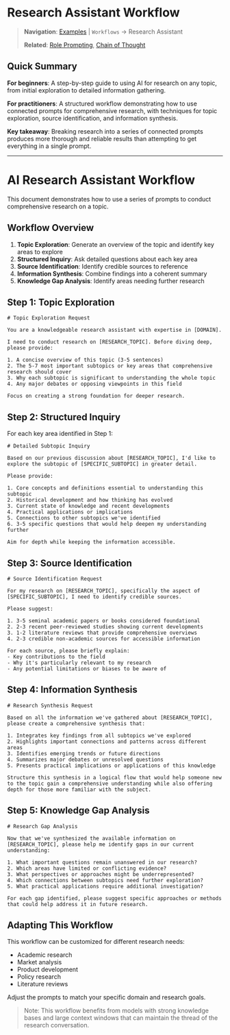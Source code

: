 # Research Assistant Workflow

> **Navigation**: [Examples](../) | `Workflows` → Research Assistant
> 
> **Related**: [Role Prompting](../../docs/prompt_patterns/role_prompting.md), [Chain of Thought](../../docs/prompt_patterns/chain_of_thought.md)

## Quick Summary
**For beginners**: A step-by-step guide to using AI for research on any topic, from initial exploration to detailed information gathering.

**For practitioners**: A structured workflow demonstrating how to use connected prompts for comprehensive research, with techniques for topic exploration, source identification, and information synthesis.

**Key takeaway**: Breaking research into a series of connected prompts produces more thorough and reliable results than attempting to get everything in a single prompt.

---

# AI Research Assistant Workflow

This document demonstrates how to use a series of prompts to conduct comprehensive research on a topic.

## Workflow Overview

1. **Topic Exploration**: Generate an overview of the topic and identify key areas to explore
2. **Structured Inquiry**: Ask detailed questions about each key area
3. **Source Identification**: Identify credible sources to reference
4. **Information Synthesis**: Combine findings into a coherent summary
5. **Knowledge Gap Analysis**: Identify areas needing further research

## Step 1: Topic Exploration

```
# Topic Exploration Request

You are a knowledgeable research assistant with expertise in [DOMAIN].

I need to conduct research on [RESEARCH_TOPIC]. Before diving deep, please provide:

1. A concise overview of this topic (3-5 sentences)
2. The 5-7 most important subtopics or key areas that comprehensive research should cover
3. Why each subtopic is significant to understanding the whole topic
4. Any major debates or opposing viewpoints in this field

Focus on creating a strong foundation for deeper research.
```

## Step 2: Structured Inquiry

For each key area identified in Step 1:

```
# Detailed Subtopic Inquiry

Based on our previous discussion about [RESEARCH_TOPIC], I'd like to explore the subtopic of [SPECIFIC_SUBTOPIC] in greater detail.

Please provide:

1. Core concepts and definitions essential to understanding this subtopic
2. Historical development and how thinking has evolved
3. Current state of knowledge and recent developments
4. Practical applications or implications
5. Connections to other subtopics we've identified
6. 3-5 specific questions that would help deepen my understanding further

Aim for depth while keeping the information accessible.
```

## Step 3: Source Identification

```
# Source Identification Request

For my research on [RESEARCH_TOPIC], specifically the aspect of [SPECIFIC_SUBTOPIC], I need to identify credible sources.

Please suggest:

1. 3-5 seminal academic papers or books considered foundational
2. 2-3 recent peer-reviewed studies showing current developments
3. 1-2 literature reviews that provide comprehensive overviews
4. 2-3 credible non-academic sources for accessible information

For each source, please briefly explain:
- Key contributions to the field
- Why it's particularly relevant to my research
- Any potential limitations or biases to be aware of
```

## Step 4: Information Synthesis

```
# Research Synthesis Request

Based on all the information we've gathered about [RESEARCH_TOPIC], please create a comprehensive synthesis that:

1. Integrates key findings from all subtopics we've explored
2. Highlights important connections and patterns across different areas
3. Identifies emerging trends or future directions
4. Summarizes major debates or unresolved questions
5. Presents practical implications or applications of this knowledge

Structure this synthesis in a logical flow that would help someone new to the topic gain a comprehensive understanding while also offering depth for those more familiar with the subject.
```

## Step 5: Knowledge Gap Analysis

```
# Research Gap Analysis

Now that we've synthesized the available information on [RESEARCH_TOPIC], please help me identify gaps in our current understanding:

1. What important questions remain unanswered in our research?
2. Which areas have limited or conflicting evidence?
3. What perspectives or approaches might be underrepresented?
4. Which connections between subtopics need further exploration?
5. What practical applications require additional investigation?

For each gap identified, please suggest specific approaches or methods that could help address it in future research.
```

## Adapting This Workflow

This workflow can be customized for different research needs:
- Academic research
- Market analysis
- Product development
- Policy research
- Literature reviews

Adjust the prompts to match your specific domain and research goals.

> Note: This workflow benefits from models with strong knowledge bases and large context windows that can maintain the thread of the research conversation. 
